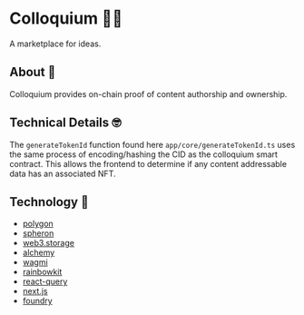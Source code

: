 # Colloquium ✍🏽

A marketplace for ideas.

## About 📝

Colloquium provides on-chain proof of content authorship and ownership.

## Technical Details 🤓

The `generateTokenId` function found here `app/core/generateTokenId.ts` uses
the same process of encoding/hashing the CID as the colloquium smart contract.
This allows the frontend to determine if any content addressable data has an
associated NFT.

## Technology 💾

- [polygon](https://polygon.technology/)
- [spheron](https://spheron.network/)
- [web3.storage](https://github.com/web3-storage/web3.storage)
- [alchemy](https://www.alchemy.com/)
- [wagmi](https://github.com/tmm/wagmi)
- [rainbowkit](https://github.com/rainbow-me/rainbowkit)
- [react-query](https://github.com/TanStack/query)
- [next.js](https://github.com/vercel/next.js)
- [foundry](https://github.com/foundry-rs/foundry)
